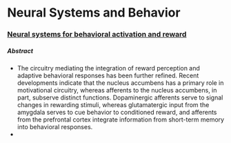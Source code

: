 # Neural Systems and Behavior
### [Neural systems for behavioral activation and reward](https://www.sciencedirect.com/science/article/abs/pii/S0959438899800312)
##### Abstract
- The circuitry mediating the integration of reward perception and adaptive behavioral responses has been further refined. Recent developments indicate that the nucleus accumbens has a primary role in motivational circuitry, whereas afferents to the nucleus accumbens, in part, subserve distinct functions. Dopaminergic afferents serve to signal changes in rewarding stimuli, whereas glutamatergic input from the amygdala serves to cue behavior to conditioned reward, and afferents from the prefrontal cortex integrate information from short-term memory into behavioral responses.
- 
